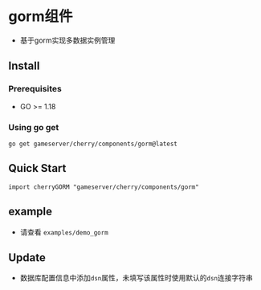 # gorm组件
- 基于gorm实现多数据实例管理

## Install

### Prerequisites
- GO >= 1.18

### Using go get
```
go get gameserver/cherry/components/gorm@latest
```


## Quick Start
```
import cherryGORM "gameserver/cherry/components/gorm"
```

## example
- 请查看 `examples/demo_gorm`


## Update
- 数据库配置信息中添加`dsn`属性，未填写该属性时使用默认的`dsn`连接字符串 